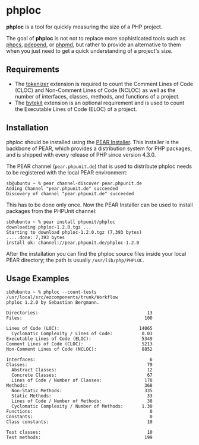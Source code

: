 phploc
======

**phploc** is a tool for quickly measuring the size of a PHP project.

The goal of **phploc** is not not to replace more sophisticated tools such as [phpcs](http://pear.php.net/PHP_CodeSniffer), [pdepend](http://pdepend.org/), or [phpmd](http://phpmd.org/), but rather to provide an alternative to them when you just need to get a quick understanding of a project's size.

Requirements
------------

* The [tokenizer](http://www.php.net/tokenizer) extension is required to count the Comment Lines of Code (CLOC) and Non-Comment Lines of Code (NCLOC) as well as the number of interfaces, classes, methods, and functions of a project.
* The [bytekit](http://www.bytekit.org/) extension is an optional requirement and is used to count the Executable Lines of Code (ELOC) of a project.

Installation
------------

phploc should be installed using the [PEAR Installer](http://pear.php.net/). This installer is the backbone of PEAR, which provides a distribution system for PHP packages, and is shipped with every release of PHP since version 4.3.0.

The PEAR channel (`pear.phpunit.de`) that is used to distribute phploc needs to be registered with the local PEAR environment:

    sb@ubuntu ~ % pear channel-discover pear.phpunit.de
    Adding Channel "pear.phpunit.de" succeeded
    Discovery of channel "pear.phpunit.de" succeeded

This has to be done only once. Now the PEAR Installer can be used to install packages from the PHPUnit channel:

    sb@ubuntu ~ % pear install phpunit/phploc
    downloading phploc-1.2.0.tgz ...
    Starting to download phploc-1.2.0.tgz (7,393 bytes)
    .....done: 7,393 bytes
    install ok: channel://pear.phpunit.de/phploc-1.2.0

After the installation you can find the phploc source files inside your local PEAR directory; the path is usually `/usr/lib/php/PHPLOC`.

Usage Examples
--------------

    sb@ubuntu ~ % phploc --count-tests /usr/local/src/ezcomponents/trunk/Workflow
    phploc 1.2.0 by Sebastian Bergmann.

    Directories:                                         13
    Files:                                              100

    Lines of Code (LOC):                              14065
      Cyclomatic Complexity / Lines of Code:           0.03
    Executable Lines of Code (ELOC):                   5349
    Comment Lines of Code (CLOC):                      5213
    Non-Comment Lines of Code (NCLOC):                 8852

    Interfaces:                                           6
    Classes:                                             79
      Abstract Classes:                                  12
      Concrete Classes:                                  67
      Lines of Code / Number of Classes:                178
    Methods:                                            368
      Non-Static Methods:                               335
      Static Methods:                                    33
      Lines of Code / Number of Methods:                 38
      Cyclomatic Complexity / Number of Methods:       1.30
    Functions:                                            0
    Constants:                                            0
    Class constants:                                     10

    Test classes:                                        10
    Test methods:                                       199

